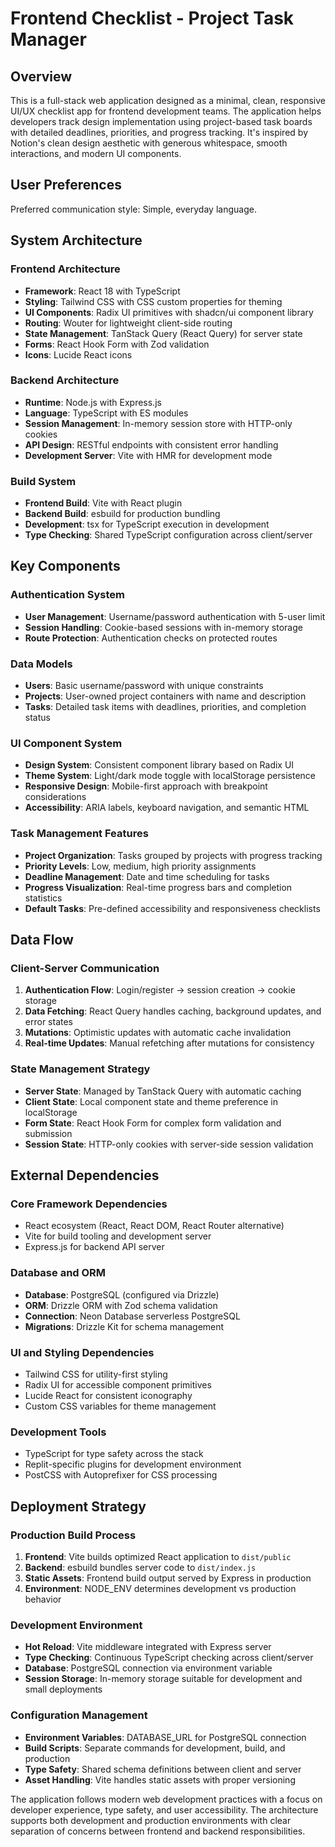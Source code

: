 # Frontend Checklist - Project Task Manager

## Overview

This is a full-stack web application designed as a minimal, clean, responsive UI/UX checklist app for frontend development teams. The application helps developers track design implementation using project-based task boards with detailed deadlines, priorities, and progress tracking. It's inspired by Notion's clean design aesthetic with generous whitespace, smooth interactions, and modern UI components.

## User Preferences

Preferred communication style: Simple, everyday language.

## System Architecture

### Frontend Architecture
- **Framework**: React 18 with TypeScript
- **Styling**: Tailwind CSS with CSS custom properties for theming
- **UI Components**: Radix UI primitives with shadcn/ui component library
- **Routing**: Wouter for lightweight client-side routing
- **State Management**: TanStack Query (React Query) for server state
- **Forms**: React Hook Form with Zod validation
- **Icons**: Lucide React icons

### Backend Architecture
- **Runtime**: Node.js with Express.js
- **Language**: TypeScript with ES modules
- **Session Management**: In-memory session store with HTTP-only cookies
- **API Design**: RESTful endpoints with consistent error handling
- **Development Server**: Vite with HMR for development mode

### Build System
- **Frontend Build**: Vite with React plugin
- **Backend Build**: esbuild for production bundling
- **Development**: tsx for TypeScript execution in development
- **Type Checking**: Shared TypeScript configuration across client/server

## Key Components

### Authentication System
- **User Management**: Username/password authentication with 5-user limit
- **Session Handling**: Cookie-based sessions with in-memory storage
- **Route Protection**: Authentication checks on protected routes

### Data Models
- **Users**: Basic username/password with unique constraints
- **Projects**: User-owned project containers with name and description
- **Tasks**: Detailed task items with deadlines, priorities, and completion status

### UI Component System
- **Design System**: Consistent component library based on Radix UI
- **Theme System**: Light/dark mode toggle with localStorage persistence
- **Responsive Design**: Mobile-first approach with breakpoint considerations
- **Accessibility**: ARIA labels, keyboard navigation, and semantic HTML

### Task Management Features
- **Project Organization**: Tasks grouped by projects with progress tracking
- **Priority Levels**: Low, medium, high priority assignments
- **Deadline Management**: Date and time scheduling for tasks
- **Progress Visualization**: Real-time progress bars and completion statistics
- **Default Tasks**: Pre-defined accessibility and responsiveness checklists

## Data Flow

### Client-Server Communication
1. **Authentication Flow**: Login/register → session creation → cookie storage
2. **Data Fetching**: React Query handles caching, background updates, and error states
3. **Mutations**: Optimistic updates with automatic cache invalidation
4. **Real-time Updates**: Manual refetching after mutations for consistency

### State Management Strategy
- **Server State**: Managed by TanStack Query with automatic caching
- **Client State**: Local component state and theme preference in localStorage
- **Form State**: React Hook Form for complex form validation and submission
- **Session State**: HTTP-only cookies with server-side session validation

## External Dependencies

### Core Framework Dependencies
- React ecosystem (React, React DOM, React Router alternative)
- Vite for build tooling and development server
- Express.js for backend API server

### Database and ORM
- **Database**: PostgreSQL (configured via Drizzle)
- **ORM**: Drizzle ORM with Zod schema validation
- **Connection**: Neon Database serverless PostgreSQL
- **Migrations**: Drizzle Kit for schema management

### UI and Styling Dependencies
- Tailwind CSS for utility-first styling
- Radix UI for accessible component primitives
- Lucide React for consistent iconography
- Custom CSS variables for theme management

### Development Tools
- TypeScript for type safety across the stack
- Replit-specific plugins for development environment
- PostCSS with Autoprefixer for CSS processing

## Deployment Strategy

### Production Build Process
1. **Frontend**: Vite builds optimized React application to `dist/public`
2. **Backend**: esbuild bundles server code to `dist/index.js`
3. **Static Assets**: Frontend build output served by Express in production
4. **Environment**: NODE_ENV determines development vs production behavior

### Development Environment
- **Hot Reload**: Vite middleware integrated with Express server
- **Type Checking**: Continuous TypeScript checking across client/server
- **Database**: PostgreSQL connection via environment variable
- **Session Storage**: In-memory storage suitable for development and small deployments

### Configuration Management
- **Environment Variables**: DATABASE_URL for PostgreSQL connection
- **Build Scripts**: Separate commands for development, build, and production
- **Type Safety**: Shared schema definitions between client and server
- **Asset Handling**: Vite handles static assets with proper versioning

The application follows modern web development practices with a focus on developer experience, type safety, and user accessibility. The architecture supports both development and production environments with clear separation of concerns between frontend and backend responsibilities.